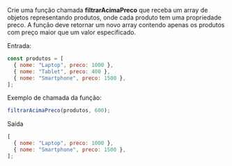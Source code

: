 Crie uma função chamada **filtrarAcimaPreco** que receba um array de objetos representando produtos, onde cada produto tem uma propriedade preco. A função deve retornar um novo array contendo apenas os produtos com preço maior que um valor especificado.

Entrada:

```js
const produtos = [
  { nome: "Laptop", preco: 1000 },
  { nome: "Tablet", preco: 400 },
  { nome: "Smartphone", preco: 1500 },
];
```

Exemplo de chamada da função:

```js
filtrarAcimaPreco(produtos, 600);
```

Saída

```js
[
  { nome: "Laptop", preco: 1000 },
  { nome: "Smartphone", preco: 1500 },
];
```
